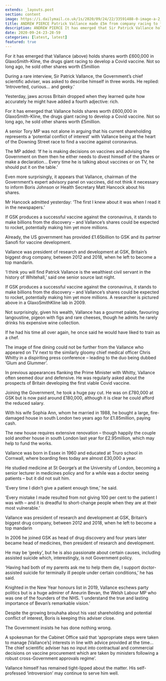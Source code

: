 ```yaml
---
extends: _layouts.post
section: content
image: https://i.dailymail.co.uk/1s/2020/09/24/22/33591488-0-image-a-2_1600983773449.jpg 
title: ANDREW PIERCE Patrick Vallance made £5m from company racing to find vaccine 
description: ANDREW PIERCE It has emerged that Sir Patrick Vallance holds shares worth £600,000 in GlaxoSmith-Kline, the drugs giant racing to develop a Covid vaccine. 
date: 2020-09-24-23-28-59 
categories: [latest, latest] 
featured: true 
--- 
```

For it has emerged that Vallance (above) holds shares worth £600,000 in GlaxoSmith-Kline, the drugs giant racing to develop a Covid vaccine. Not so long ago, he sold other shares worth £5million

During a rare interview, Sir Patrick Vallance, the Government’s chief scientific adviser, was asked to describe himself in three words. He replied: ‘Introverted, curious... and geeky.’

Yesterday, jaws across Britain dropped when they learned quite how accurately he might have added a fourth adjective: rich.

For it has emerged that Vallance holds shares worth £600,000 in GlaxoSmith-Kline, the drugs giant racing to develop a Covid vaccine. Not so long ago, he sold other shares worth £5million.

A senior Tory MP was not alone in arguing that his current shareholding represents a ‘potential conflict of interest’ with Vallance being at the heart of the Downing Street race to find a vaccine against coronavirus.

The MP added: ‘If he is making decisions on vaccines and advising the Government on them then he either needs to divest himself of the shares or make a declaration... Every time he is talking about vaccines or on TV, he should put it on the table.’

Even more surprisingly, it appears that Vallance, chairman of the Government’s expert advisory panel on vaccines, did not think it necessary to inform Boris Johnson or Health Secretary Matt Hancock about his shares. 

Mr Hancock admitted yesterday: ‘The first I knew about it was when I read it in the newspapers.’

If GSK produces a successful vaccine against the coronavirus, it stands to make billions from the discovery – and Vallance’s shares could be expected to rocket, potentially making him yet more millions.

Already, the US government has provided £1.65billion to GSK and its partner Sanofi for vaccine development.

Vallance was president of research and development at GSK, Britain’s biggest drug company, between 2012 and 2018, when he left to become a top mandarin.

‘I think you will find Patrick Vallance is the wealthiest civil servant in the history of Whitehall,’ said one senior source last night.

If GSK produces a successful vaccine against the coronavirus, it stands to make billions from the discovery – and Vallance’s shares could be expected to rocket, potentially making him yet more millions. A researcher is pictured above in a GlaxoSmithKline lab in 2009.

Not surprisingly, given his wealth, Vallance has a gourmet palate, favouring langoustine, pigeon with figs and rare cheeses, though he admits he rarely drinks his expensive wine collection. 

If he had his time all over again, he once said he would have liked to train as a chef.

The image of fine dining could not be further from the Vallance who appeared on TV next to the similarly gloomy chief medical officer Chris Whitty in a dispiriting press conference – leading to the duo being dubbed ‘Glum and Glummer’.

In previous appearances flanking the Prime Minister with Whitty, Vallance often seemed dour and defensive. He was regularly asked about the prospects of Britain developing the first viable Covid vaccine.

Joining the Government, he took a huge pay cut. He was on £780,000 at GSK but is now paid around £180,000, although it is clear he could afford the reduced salary.

With his wife Sophia Ann, whom he married in 1988, he bought a large, fire-damaged house in south London two years ago for £1.85million, paying cash.

The new house requires extensive renovation – though happily the couple sold another house in south London last year for £2.95million, which may help to fund the works.

Vallance was born in Essex in 1960 and educated at Truro school in Cornwall, where boarding fees today are almost £30,000 a year. 

He studied medicine at St George’s at the University of London, becoming a senior lecturer in medicines policy and for a while was a doctor seeing patients – but it did not suit him.

‘Every time I didn’t give a patient enough time,’ he said.

‘Every mistake I made resulted from not giving 100 per cent to the patient I was with – and it is dreadful to short-change people when they are at their most vulnerable.’ 

Vallance was president of research and development at GSK, Britain’s biggest drug company, between 2012 and 2018, when he left to become a top mandarin

In 2006 he joined GSK as head of drug discovery and four years later became head of medicines, then president of research and development.

He may be ‘geeky’, but he is also passionate about certain causes, including assisted suicide which, interestingly, is not Government policy.

‘Having had both of my parents ask me to help them die, I support doctor-assisted suicide for terminally ill people under certain conditions,’ he has said.

Knighted in the New Year honours list in 2019, Vallance eschews party politics but is a huge admirer of Aneurin Bevan, the Welsh Labour MP who was one of the founders of the NHS. ‘I understand the true and lasting importance of Bevan’s remarkable vision.’

Despite the growing brouhaha about his vast shareholding and potential conflict of interest, Boris is keeping this adviser close.

The Government insists he has done nothing wrong.

A spokesman for the Cabinet Office said that ‘appropriate steps were taken to manage [Vallance’s] interests in line with advice provided at the time... The chief scientific adviser has no input into contractual and commercial decisions on vaccine procurement which are taken by ministers following a robust cross-Government approvals regime’.

Vallance himself has remained tight-lipped about the matter. His self-professed ‘introversion’ may continue to serve him well.

